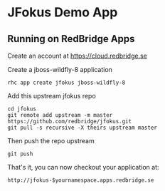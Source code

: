 # JFokus Demo App

Running on RedBridge Apps
----------------------------

Create an account at https://cloud.redbridge.se

Create a jboss-wildfly-8 application

    rhc app create jfokus jboss-wildfly-8 

Add this upstream jfokus repo

    cd jfokus
    git remote add upstream -m master https://github.com/redbridge/jfokus.git
    git pull -s recursive -X theirs upstream master
    
Then push the repo upstream

    git push

That's it, you can now checkout your application at:

    http://jfokus-$yournamespace.apps.redbridge.se

